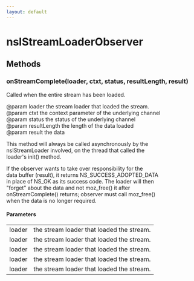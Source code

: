 ```yaml
---
layout: default
---
```


# nsIStreamLoaderObserver #

## Methods ##

### onStreamComplete(loader, ctxt, status, resultLength, result) ###
  
Called when the entire stream has been loaded.  
  
@param loader the stream loader that loaded the stream.  
@param ctxt the context parameter of the underlying channel  
@param status the status of the underlying channel  
@param resultLength the length of the data loaded  
@param result the data  
  
This method will always be called asynchronously by the  
nsIStreamLoader involved, on the thread that called the  
loader's init() method.  
  
If the observer wants to take over responsibility for the  
data buffer (result), it returns NS_SUCCESS_ADOPTED_DATA  
in place of NS_OK as its success code. The loader will then  
"forget" about the data and not moz_free() it after  
onStreamComplete() returns; observer must call moz_free()  
when the data is no longer required.  
  

#### Parameters ####

<table>

<tr>
<td>loader</td>
<td>the stream loader that loaded the stream.  
</td>
</tr>

<tr>
<td>loader</td>
<td>the stream loader that loaded the stream.  
</td>
</tr>

<tr>
<td>loader</td>
<td>the stream loader that loaded the stream.  
</td>
</tr>

<tr>
<td>loader</td>
<td>the stream loader that loaded the stream.  
</td>
</tr>

<tr>
<td>loader</td>
<td>the stream loader that loaded the stream.  
</td>
</tr>

</table>
